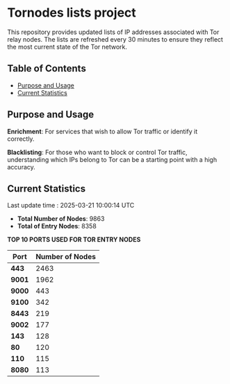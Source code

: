 # Tornodes lists project

This repository provides updated lists of IP addresses associated with Tor relay nodes. The lists are refreshed every 30 minutes to ensure they reflect the most current state of the Tor network.

## Table of Contents

- [Purpose and Usage](#purpose-and-usage)
- [Current Statistics](#current-statistics)


## Purpose and Usage

**Enrichment**: For services that wish to allow Tor traffic or identify it correctly.

**Blacklisting**: For those who want to block or control Tor traffic, understanding which IPs belong to Tor can be a starting point with a high accuracy.

## Current Statistics

Last update time : 2025-03-21 10:00:14 UTC

- **Total Number of Nodes**: 9863
- **Total of Entry Nodes**: 8358

**TOP 10 PORTS USED FOR TOR ENTRY NODES**

| **Port** | **Number of Nodes** |
|------|-----------------|
| **443**   | 2463  |
| **9001**   | 1962  |
| **9000**   | 443  |
| **9100**   | 342  |
| **8443**   | 219  |
| **9002**   | 177  |
| **143**   | 128  |
| **80**   | 120  |
| **110**   | 115  |
| **8080**   | 113  |

